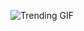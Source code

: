 
<!-- GIF_SECTION -->
![Trending GIF](https://media1.giphy.com/media/v1.Y2lkPThiYjIxNzcyZXRmbTEzb3MwYzNoYmIzMjU1aGxwbnd6bmJscmhwaGNnN3AxeWFjMiZlcD12MV9naWZzX3NlYXJjaCZjdD1n/l46Cwg6ypqAgfseIg/giphy.gif)
<!-- END_GIF_SECTION -->
